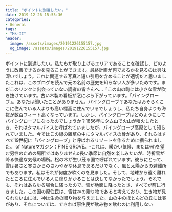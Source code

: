 ```yaml
---
title: "ポイントに到達したい。"
date: 2019-12-26 15:55:36
categories:
- General
tags:
- "Mk-II"
header:
  image: /assets/images/20191226155157.jpg
  og_image: /assets/images/20191226155157.jpg
---
```


ポイントに到達したい。私たちが取り上げるエリアであることを確認し、どのように改善できるかを見ることができます。最終計画が何であるかを見るのは興味深いでしょう。これに関連する写真と短い引用を含めることが適切だと思いましたこれは、このブログを読んで元の名前の歴史を知らない人が多いためです。まだこのリンクに出会っていない読者の皆さんへ...「この山の町には小さな雪が吹き抜けています。古い木製の看板が窓にぶら下がっています。「パイングローブ」。あなたは聞いたことがありません。パイングローブ？あなたはおそらくここに住んでいる人よりも高い標高に住んでいるでしょうし、私たち自身よりも海抜が数百フィート高くなっています。しかし、パイングローブはどのようにしてパイングローブになったのでしょうか？1856年にタム山で火山が噴火したとき、それはタマルパイスと呼ばれていましたが、パイングローブ高原として知られていました。今ではこの緑の雑草の中にタマルパイスの骨があり、それらはすべて19世紀に「パイングローブ」と呼ばれるリゾートを作るために掘られました。 of Natureマガジン：PINE GROVE。-これは、暖かい気候、またはwhを望む男性のための場所ではありませんo長い季節に自然を楽しみたいが、時折雪が降る快適な気候の場所。松の木が生い茂る国で呼ばれています。彼らにとって、雪は暑さと寒さからのさわやかな休息であるだけでなく、風と太陽からの避難所でもあります。私はそれが何度か吹くのを見ました。そして、地球から遠く離れたところに住んでいる人に降りかかることは決してなかったでしょう。それでも、それはあらゆる場合に降ったので、雪が地面に降ったとき、すべてが町に行きました。この国の原住民は、雪は神の贈り物であると考えており、生き物が見られない山には、神は生命の贈り物を与えました。山の中のほとんどの丘には春があり、それについては、できれば原住民が飲み物を飲むのに利用しない
